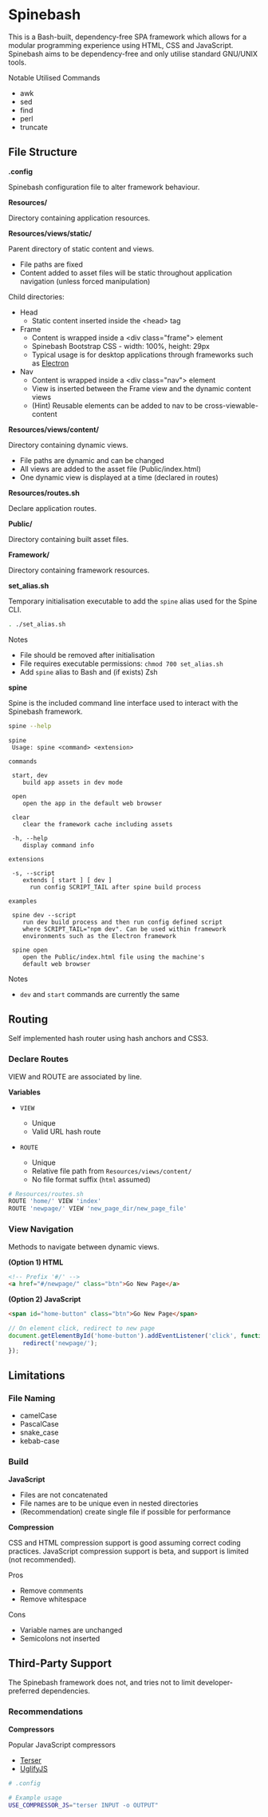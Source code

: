 # Spinebash

This is a Bash-built, dependency-free SPA framework which allows for a modular programming experience using HTML, CSS and JavaScript. Spinebash aims to be dependency-free and only utilise standard GNU/UNIX tools.

Notable Utilised Commands

-   awk
-   sed
-   find
-   perl
-   truncate

## File Structure

**.config**

Spinebash configuration file to alter framework behaviour.

**Resources/**

Directory containing application resources.

**Resources/views/static/**

Parent directory of static content and views.

-   File paths are fixed
-   Content added to asset files will be static throughout application navigation (unless forced manipulation)

Child directories:

-   Head
    -   Static content inserted inside the &lt;head&gt; tag
-   Frame
    -   Content is wrapped inside a &lt;div class="frame"&gt; element
    -   Spinebash Bootstrap CSS - width: 100%, height: 29px
    -   Typical usage is for desktop applications through frameworks such as [Electron](https://www.electronjs.org/)
-   Nav
    -   Content is wrapped inside a &lt;div class="nav"&gt; element
    -   View is inserted between the Frame view and the dynamic content views
    -   (Hint) Reusable elements can be added to nav to be cross-viewable-content

**Resources/views/content/**

Directory containing dynamic views.

-   File paths are dynamic and can be changed
-   All views are added to the asset file (Public/index.html)
-   One dynamic view is displayed at a time (declared in routes)

**Resources/routes.sh**

Declare application routes.

**Public/**

Directory containing built asset files.

**Framework/**

Directory containing framework resources.

**set_alias.sh**

Temporary initialisation executable to add the `spine` alias used for the Spine CLI.

```sh
. ./set_alias.sh
```

Notes

-   File should be removed after initialisation
-   File requires executable permissions: `chmod 700 set_alias.sh`
-   Add `spine` alias to Bash and (if exists) Zsh

**spine**

Spine is the included command line interface used to interact with the Spinebash framework.

```sh
spine --help
```

```
spine
 Usage: spine <command> <extension>

commands

 start, dev
	build app assets in dev mode

 open
	open the app in the default web browser

 clear
	clear the framework cache including assets

 -h, --help
	display command info

extensions

 -s, --script
	extends [ start ] [ dev ]
	  run config SCRIPT_TAIL after spine build process

examples

 spine dev --script
	run dev build process and then run config defined script
	where SCRIPT_TAIL="npm dev". Can be used within framework
	environments such as the Electron framework

 spine open
	open the Public/index.html file using the machine's
	default web browser
```

Notes

-   `dev` and `start` commands are currently the same

## Routing

Self implemented hash router using hash anchors and CSS3.

### **Declare Routes**

VIEW and ROUTE are associated by line.

**Variables**

-   `VIEW`

    -   Unique
    -   Valid URL hash route

-   `ROUTE`
    -   Unique
    -   Relative file path from `Resources/views/content/`
    -   No file format suffix (`html` assumed)

```sh
# Resources/routes.sh
ROUTE 'home/' VIEW 'index'
ROUTE 'newpage/' VIEW 'new_page_dir/new_page_file'
```

### **View Navigation**

Methods to navigate between dynamic views.

**(Option 1) HTML**

```html
<!-- Prefix '#/' -->
<a href="#/newpage/" class="btn">Go New Page</a>
```

**(Option 2) JavaScript**

```html
<span id="home-button" class="btn">Go New Page</span>
```

```js
// On element click, redirect to new page
document.getElementById('home-button').addEventListener('click', function () {
    redirect('newpage/');
});
```

## Limitations

### File Naming

-   camelCase
-   PascalCase
-   snake_case
-   kebab-case

### Build

**JavaScript**

-   Files are not concatenated
-   File names are to be unique even in nested directories
-   (Recommendation) create single file if possible for performance

**Compression**

CSS and HTML compression support is good assuming correct coding practices. JavaScript compression support is beta, and support is limited (not recommended).

Pros

-   Remove comments
-   Remove whitespace

Cons

-   Variable names are unchanged
-   Semicolons not inserted

## Third-Party Support

The Spinebash framework does not, and tries not to limit developer-preferred dependencies.

### Recommendations

**Compressors**

Popular JavaScript compressors

-   [Terser](https://github.com/terser/terser)
-   [UglifyJS](https://github.com/mishoo/UglifyJS)

```sh
# .config

# Example usage
USE_COMPRESSOR_JS="terser INPUT -o OUTPUT"
```
